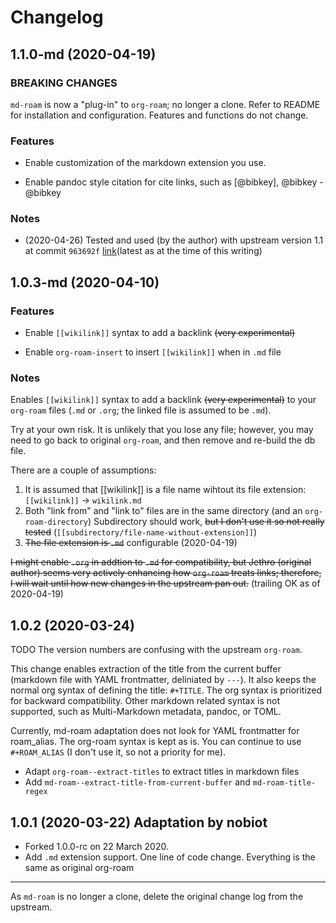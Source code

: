 # Changelog

## 1.1.0-md (2020-04-19)

### BREAKING CHANGES
`md-roam` is now a "plug-in" to `org-roam`; no longer a clone. Refer to README for installation and configuration. Features and functions do not change.

### Features

* Enable customization of the markdown extension you use.

* Enable pandoc style citation for cite links, such as [@bibkey], @bibkey -@bibkey

### Notes

* (2020-04-26) Tested and used (by the author) with upstream version 1.1 at commit `963692f` [link](https://github.com/jethrokuan/org-roam/commit/963692f353090359b0513cc75abe92e7e7546bfc)(latest as at the time of this writing)


## 1.0.3-md (2020-04-10)

### Features
* Enable `[[wikilink]]` syntax to add a backlink ~~(very experimental)~~

* Enable `org-roam-insert` to insert `[[wikilink]]` when in `.md` file

### Notes
Enables `[[wikilink]]` syntax to add a backlink ~~(very experimental)~~ to your
`org-roam` files (`.md` or `.org`; the linked file is assumed to be `.md`).

Try at your own risk. It is unlikely that you lose any file; however,  you may need to go back to original `org-roam`, and then remove and re-build the db file.

There are a couple of assumptions:

1. It is assumed that [[wikilink]] is a file name wihtout its file extension: `[[wikilink]]` -> `wikilink.md`
2. Both "link from" and "link to" files are in the same directory (and an `org-roam-directory`) Subdirectory should work, ~~but I don't use it so not really tested~~ (`[[subdirectory/file-name-without-extension]]`)
3. ~~The file extension is `.md`~~ configurable (2020-04-19)

~~I might enable `.org` in addtion to `.md` for compatibility, but Jethro (original author) seems very actively enhancing how `org-roam` treats links; therefore, I will wait until how new changes in the upstream pan out.~~ (trailing OK as of 2020-04-19)


## 1.0.2 (2020-03-24)
TODO The version numbers are confusing with the upstream `org-roam`.

This change enables extraction of the title from the current buffer (markdown file with YAML frontmatter, deliniated by `---`). It also keeps the normal org syntax of defining the title: `#+TITLE`. The org syntax is prioritized for backward compatibility. Other markdown related syntax is not supported, such as Multi-Markdown metadata, pandoc, or TOML. 

Currently, md-roam adaptation does not look for YAML frontmatter for roam_alias. The org-roam syntax is kept as is. You can continue to use `#+ROAM_ALIAS` (I don't use it, so not a priority for me).

* Adapt `org-roam--extract-titles` to extract titles in markdown files
* Add `md-roam--extract-title-from-current-buffer` and `md-roam-title-regex`
  

## 1.0.1 (2020-03-22) Adaptation by nobiot

* Forked 1.0.0-rc on 22 March 2020.
* Add `.md` extension support. One line of code change. Everything is the same as original org-roam

---

As `md-roam` is no longer a clone, delete the original change log from the upstream.
